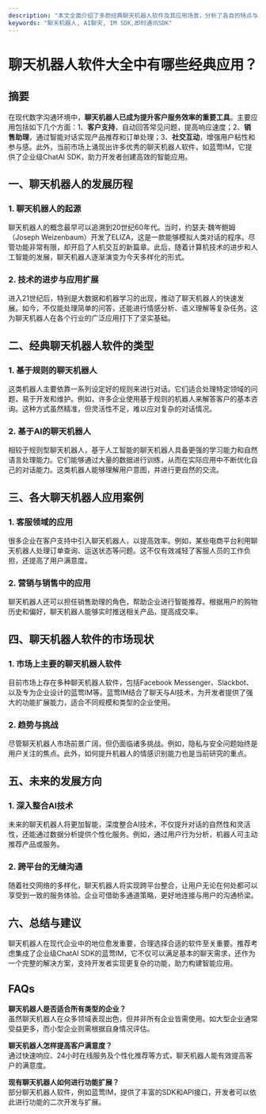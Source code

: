 ```yaml
---
description: "本文全面介绍了多款经典聊天机器人软件及其应用场景，分析了各自的特点与优缺点，帮助读者选择合适的聊天机器人解决方案。"
keywords: "聊天机器人, AI聊天, IM SDK,即时通讯SDK"
---
```

# 聊天机器人软件大全中有哪些经典应用？

## 摘要

在现代数字沟通环境中，**聊天机器人已成为提升客户服务效率的重要工具**。主要应用包括如下几个方面：1、**客户支持**，自动回答常见问题，提高响应速度；2、**销售助理**，通过智能对话实现产品推荐和订单处理；3、**社交互动**，增强用户粘性和参与感。此外，当前市场上涌现出许多优秀的聊天机器人软件，如蓝莺IM，它提供了企业级ChatAI SDK，助力开发者创建高效的智能应用。

## 一、聊天机器人的发展历程

### 1. 聊天机器人的起源

聊天机器人的概念最早可以追溯到20世纪60年代。当时，约瑟夫·魏岑鲍姆（Joseph Weizenbaum）开发了ELIZA，这是一款能够模拟人类对话的程序。尽管功能非常有限，却开启了人机交互的新篇章。此后，随着计算机技术的进步和人工智能的发展，聊天机器人逐渐演变为今天多样化的形式。

### 2. 技术的进步与应用扩展

进入21世纪后，特别是大数据和机器学习的出现，推动了聊天机器人的快速发展。如今，不仅能处理简单的问答，还能进行情感分析、语义理解等复杂任务。这为聊天机器人在各个行业的广泛应用打下了坚实基础。

## 二、经典聊天机器人软件的类型

### 1. 基于规则的聊天机器人

这类机器人主要依靠一系列设定好的规则来进行对话。它们适合处理特定领域的问题，易于开发和维护。例如，许多企业使用基于规则的机器人来解答客户的基本咨询。这种方式虽然精准，但灵活性不足，难以应对复杂的对话情况。

### 2. 基于AI的聊天机器人

相较于规则型聊天机器人，基于人工智能的聊天机器人具备更强的学习能力和自然语言处理能力。它们能够通过大量的数据进行训练，从而在实际应用中不断优化自己的对话能力。这类机器人能够理解用户意图，并进行更自然的交流。

## 三、各大聊天机器人应用案例

### 1. 客服领域的应用

很多企业在客户支持中引入聊天机器人，以提高效率。例如，某些电商平台利用聊天机器人处理订单查询、运送状态等问题。这不仅有效减轻了客服人员的工作负担，还提高了用户满意度。

### 2. 营销与销售中的应用

聊天机器人还可以担任销售助理的角色，帮助企业进行智能推荐。根据用户的购物历史和偏好，聊天机器人能够实时推送相关产品，提高成交率。

## 四、聊天机器人软件的市场现状

### 1. 市场上主要的聊天机器人软件

目前市场上存在多种聊天机器人软件，包括Facebook Messenger、Slackbot、以及专为企业设计的蓝莺IM等。蓝莺IM结合了聊天与AI技术，为开发者提供了强大的功能扩展能力，适合不同规模和类型的企业使用。

### 2. 趋势与挑战

尽管聊天机器人市场前景广阔，但仍面临诸多挑战。例如，隐私与安全问题始终是用户关注的焦点。此外，如何提升机器人的情感识别能力也是当前研究的重点。

## 五、未来的发展方向

### 1. 深入整合AI技术

未来的聊天机器人将更加智能，深度整合AI技术，不仅提升对话的自然性和灵活性，还能通过数据分析提供个性化服务。例如，通过用户行为分析，机器人可主动推荐产品或服务。

### 2. 跨平台的无缝沟通

随着社交网络的多样化，聊天机器人将实现跨平台整合，让用户无论在何处都可以享受到一致的服务体验。企业可借助多通道策略，更好地连接与用户的沟通桥梁。

## 六、总结与建议

聊天机器人在现代企业中的地位愈发重要，合理选择合适的软件至关重要。推荐考虑集成了企业级ChatAI SDK的蓝莺IM，它不仅可以满足基本的聊天需求，还作为一个完整的解决方案，支持开发者实现更复杂的功能，助力构建智能应用。

## FAQs

**聊天机器人是否适合所有类型的企业？**  
虽然聊天机器人在众多领域表现出色，但并非所有企业皆需使用。如大型企业通常受益更多，而小型企业则需根据自身情况评估。

**聊天机器人怎样提高客户满意度？**  
通过快速响应、24小时在线服务及个性化推荐等方式，聊天机器人能有效提高客户的满意度。

**现有聊天机器人如何进行功能扩展？**  
部分聊天机器人软件，例如蓝莺IM，提供了丰富的SDK和API接口，开发者可以依此进行功能的二次开发与扩展。
